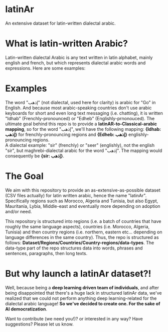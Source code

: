 # latinAr
An extensive dataset for latin-written dialectal arabic.

# What is latin-written Arabic?
Latin-written dialectal Arabic is any text written in latin alphabet, mainly english and french, but which represents dialectal arabic words and expressions. Here are some examples:

# Examples 
The word "إذهب" (not dialectal, used here for clarity) is arabic for "Go" in English. And because most arabic-speaking countries don't use arabic keyboards for short and even long text messaging (i.e. chatting), it is written "Idhab" (Frenchly-pronounced) or "Edheb" (Englishly-prnonouced). The ultimate goal behind this repo is to provide a <b>latinAR-to-Classical-arabic mapping</b>, so for the word "إذهب", we'll have the following mapping: <b>{Idhab: إذهب}</b> for frenchly-pronouncing regions and <b>{Edheb: إذهب}</b> englishly-pronouncing regions.<br/>
A dialectal example: "sir" (frenchly) or "seer" (englishly), not the english "sir", but maghrebi-dialectal arabic for the word "إذهب". The mapping would consequently be <b>{sir: إذهب}</b>. 

# The Goal
We aim with this repository to provide an as-extensive-as-possible dataset (CSV files actually) for latin written arabic, hence the name "latinAr". Specifically regions such as Morocco, Algeria and Tunisia, but also Egypt, Mauritania, Lybia, Middle-east and eventually more depending on adoption and/or need.

This repository is structured into regions (i.e. a batch of countries that have roughly the same language aspects), countries (i.e. Morocco, Algeria, Tunisia) and then country regions (i.e. northern, eastern etc... depending on language differences in the same country).
Thus, the repo is structured as follows: <b>Dataset/Regions/Countries/Country-regions/data-types</b>.
The data-type part of the repo structures data into words, phrases and sentences, paragraphs, then long texts.

# But why launch a latinAr dataset?!
Well, because being a <b>deep learning driven team of individuals</b>, and after being disappointed that there's a huge lack in structured latinAr data, we've realized that we could not perform anything deep learning-related for the dialectal arabic language! <b>So we've decided to create one. For the sake of AI democratization</b>.

Want to contribute (we need you!)? or interested in any way? Have suggestions? Please let us know.
